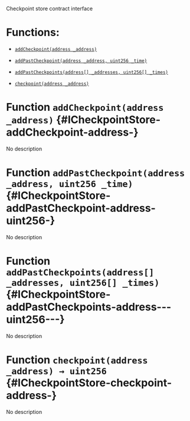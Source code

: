 Checkpoint store contract interface

# Functions:

- [`addCheckpoint(address _address)`](#ICheckpointStore-addCheckpoint-address-)

- [`addPastCheckpoint(address _address, uint256 _time)`](#ICheckpointStore-addPastCheckpoint-address-uint256-)

- [`addPastCheckpoints(address[] _addresses, uint256[] _times)`](#ICheckpointStore-addPastCheckpoints-address---uint256---)

- [`checkpoint(address _address)`](#ICheckpointStore-checkpoint-address-)

# Function `addCheckpoint(address _address)` {#ICheckpointStore-addCheckpoint-address-}

No description

# Function `addPastCheckpoint(address _address, uint256 _time)` {#ICheckpointStore-addPastCheckpoint-address-uint256-}

No description

# Function `addPastCheckpoints(address[] _addresses, uint256[] _times)` {#ICheckpointStore-addPastCheckpoints-address---uint256---}

No description

# Function `checkpoint(address _address) → uint256` {#ICheckpointStore-checkpoint-address-}

No description

